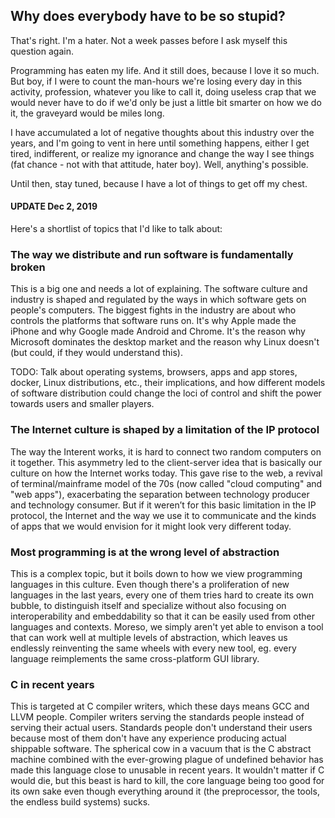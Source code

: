 ## Why does everybody have to be so stupid?

That's right. I'm a hater. Not a week passes before I ask myself this question again.

Programming has eaten my life. And it still does, because I love it so much.
But boy, if I were to count the man-hours we're losing every day in this 
activity, profession, whatever you like to call it, doing useless crap that 
we would never have to do if we'd only be just a little bit smarter on 
how we do it, the graveyard would be miles long.

I have accumulated a lot of negative thoughts about this industry over the years,
and I'm going to vent in here until something happens, either I get tired, 
indifferent, or realize my ignorance and change the way I see things 
(fat chance - not with that attitude, hater boy). Well, anything's possible. 

Until then, stay tuned, because I have a lot of things to get off my chest.

#### UPDATE Dec 2, 2019

Here's a shortlist of topics that I'd like to talk about:

### The way we distribute and run software is fundamentally broken

This is a big one and needs a lot of explaining. The software culture and industry is shaped and regulated by the ways in which software gets on people's computers. The biggest fights in the industry are about who controls the platforms that software runs on. It's why Apple made the iPhone and why Google made Android and Chrome. It's the reason why Microsoft dominates the desktop market and the reason why Linux doesn't (but could, if they would understand this).

TODO: Talk about operating systems, browsers, apps and app stores, docker, Linux distributions, etc., their implications, and how different models of software distribution could change the loci of control and shift the power towards users and smaller players.

### The Internet culture is shaped by a limitation of the IP protocol

The way the Interent works, it is hard to connect two random computers on it together. This asymmetry led to the client-server idea that is basically our culture on how the Internet works today. This gave rise to the web, a revival of terminal/mainframe model of the 70s (now called "cloud computing" and "web apps"), exacerbating the separation between technology producer and technology consumer. But if it weren’t for this basic limitation in the IP protocol, the Internet and the way we use it to communicate and the kinds of apps that we would envision for it might look very different today.

### Most programming is at the wrong level of abstraction

This is a complex topic, but it boils down to how we view programming languages in this culture. Even though there's a proliferation of new languages in the last years, every one of them tries hard to create its own bubble, to distinguish itself and specialize without also focusing on interoperability and embeddability so that it can be easily used from other languages and contexts. Moreso, we simply aren't yet able to envison a tool that can work well at multiple levels of abstraction, which leaves us endlessly reinventing the same wheels with every new tool, eg. every language reimplements the same cross-platform GUI library.

### C in recent years

This is targeted at C compiler writers, which these days means GCC and LLVM people. Compiler writers serving the standards people instead of serving their actual users. Standards people don't understand their users because most of them don't have any experience producing actual shippable software. The spherical cow in a vacuum that is the C abstract machine combined with the ever-growing plague of undefined behavior has made this language close to unusable in recent years. It wouldn't matter if C would die, but this beast is hard to kill, the core language being too good for its own sake even though everything around it (the preprocessor, the tools, the endless build systems) sucks.

